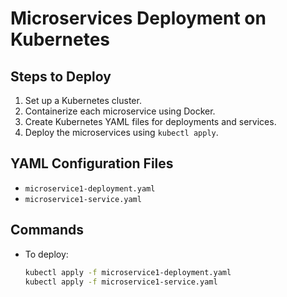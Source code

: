 # Microservices Deployment on Kubernetes

## Steps to Deploy
1. Set up a Kubernetes cluster.
2. Containerize each microservice using Docker.
3. Create Kubernetes YAML files for deployments and services.
4. Deploy the microservices using `kubectl apply`.

## YAML Configuration Files
- `microservice1-deployment.yaml`
- `microservice1-service.yaml`

## Commands
- To deploy:
  ```bash
  kubectl apply -f microservice1-deployment.yaml
  kubectl apply -f microservice1-service.yaml
